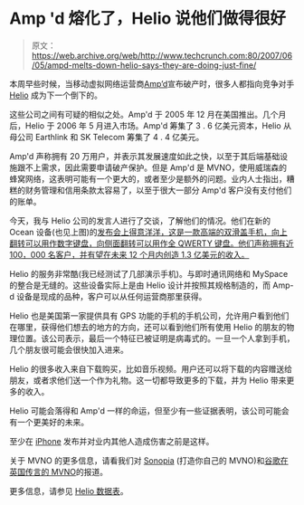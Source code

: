 # Amp 'd 熔化了，Helio 说他们做得很好

> 原文：<https://web.archive.org/web/http://www.techcrunch.com:80/2007/06/05/ampd-melts-down-helio-says-they-are-doing-just-fine/>

 [](https://web.archive.org/web/20150401224414/http://crunchgear.com/2007/05/10/helio-ocean-the-review/) 本周早些时候，当移动虚拟网络运营商[Amp’d](https://web.archive.org/web/20150401224414/http://crunchgear.com/2007/06/03/ampd-mobile-goes-bankrupt-claims-theyre-getting-too-big/)宣布破产时，很多人都指向竞争对手 [Helio](https://web.archive.org/web/20150401224414/http://www.helio.com/) 成为下一个倒下的。

这些公司之间有可疑的相似之处。Amp'd 于 2005 年 12 月在美国推出。几个月后，Helio 于 2006 年 5 月进入市场。Amp'd 筹集了 3 . 6 亿美元资本，Helio 从母公司 Earthlink 和 SK Telecom 筹集了 4 . 4 亿美元。

Amp'd 声称拥有 20 万用户，并表示其发展速度如此之快，以至于其后端基础设施跟不上需求，因此需要申请破产保护。但是 Amp'd 是 MVNO，使用威瑞森的蜂窝网络，这表明可能有一个更大的，或者至少是额外的问题。业内人士指出，糟糕的财务管理和信用条款太容易了，以至于很大一部分 Amp'd 客户没有支付他们的账单。

今天，我与 Helio 公司的发言人进行了交谈，了解他们的情况。他们在新的 Ocean 设备(也见上图)的[发布会上得意洋洋，这是一款高端的双滑盖手机，向上翻转可以用作数字键盘，向侧面翻转可以用作全 QWERTY 键盘。他们声称拥有近 100，000 名客户，并有望在未来 12 个月内创造 1.3 亿美元的收入。](https://web.archive.org/web/20150401224414/http://crunchgear.com/2007/05/10/helio-ocean-the-review/)

Helio 的服务非常酷(我已经测试了几部演示手机)。与即时通讯网络和 MySpace 的整合是无缝的。这些设备实际上是由 Helio 设计并按照其规格制造的，而 Amp-d 设备是现成的品种，客户可以从任何运营商那里获得。

Helio 也是美国第一家提供具有 GPS 功能的手机的手机公司，允许用户看到他们在哪里，获得他们想去的地方的方向，还可以看到他们所有使用 Helio 的朋友的物理位置。该公司表示，最后一个特征已被证明是病毒式的。一旦一个人拿到手机，几个朋友很可能会很快加入进来。

Helio 的很多收入来自下载购买，比如音乐视频。用户还可以将下载的内容赠送给朋友，或者求他们送一个作为礼物。这一切都导致更多的下载，并为 Helio 带来更多的收入。

Helio 可能会落得和 Amp'd 一样的命运，但至少有一些证据表明，该公司可能会有一个更美好的未来。

至少在 [iPhone](https://web.archive.org/web/20150401224414/http://www.techcrunch.com/2007/06/04/yes-but-what-does-that-have-to-do-with-the-iphone/) 发布并对业内其他人造成伤害之前是这样。

关于 MVNO 的更多信息，请看我们对 [Sonopia](https://web.archive.org/web/20150401224414/http://www.techcrunch.com/2007/04/02/build-your-own-mobile-company/) (打造你自己的 MVNO)和[谷歌在英国传言的 MVNO](https://web.archive.org/web/20150401224414/http://www.techcrunch.com/2007/05/21/google-may-launch-mobile-service-in-uk/)的报道。

更多信息，请参见 [Helio 数据表](https://web.archive.org/web/20150401224414/http://db.techcrunch.com/c/helio)。